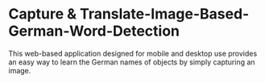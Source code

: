 # Capture & Translate-Image-Based-German-Word-Detection
This web-based application designed for mobile and desktop use provides an easy way to learn the German names of objects by simply capturing an image.
